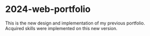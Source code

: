 # 2024-web-portfolio
This is the new design and implementation of my previous portfolio. Acquired skills were implemented on this new version.
